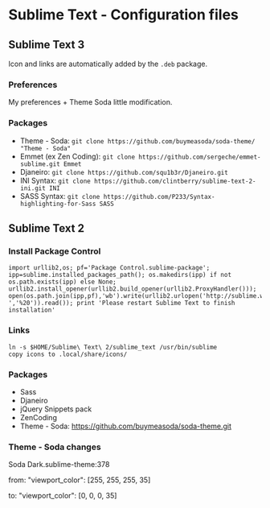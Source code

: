 Sublime Text - Configuration files
==================================

## Sublime Text 3

Icon and links are automatically added by the `.deb` package.

### Preferences
My preferences + Theme Soda little modification.

### Packages
- Theme - Soda: `git clone https://github.com/buymeasoda/soda-theme/ "Theme - Soda"`
- Emmet (ex Zen Coding): `git clone https://github.com/sergeche/emmet-sublime.git Emmet`
- Djaneiro: `git clone https://github.com/squ1b3r/Djaneiro.git`
- INI Syntax: `git clone https://github.com/clintberry/sublime-text-2-ini.git INI`
- SASS Syntax: `git clone https://github.com/P233/Syntax-highlighting-for-Sass SASS`


## Sublime Text 2

### Install Package Control
    import urllib2,os; pf='Package Control.sublime-package'; ipp=sublime.installed_packages_path(); os.makedirs(ipp) if not os.path.exists(ipp) else None; urllib2.install_opener(urllib2.build_opener(urllib2.ProxyHandler())); open(os.path.join(ipp,pf),'wb').write(urllib2.urlopen('http://sublime.wbond.net/'+pf.replace(' ','%20')).read()); print 'Please restart Sublime Text to finish installation'

### Links
    ln -s $HOME/Sublime\ Text\ 2/sublime_text /usr/bin/sublime
    copy icons to .local/share/icons/

### Packages
- Sass
- Djaneiro
- jQuery Snippets pack
- ZenCoding
- Theme - Soda: https://github.com/buymeasoda/soda-theme.git

### Theme - Soda changes
Soda Dark.sublime-theme:378

from: "viewport_color": [255, 255, 255, 35]

to:   "viewport_color": [0, 0, 0, 35]
